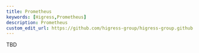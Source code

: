 ```yaml
---
title: Prometheus
keywords: [Higress,Prometheus]
description: Prometheus
custom_edit_url: https://github.com/higress-group/higress-group.github.io/blob/master/i18n/zh-cn/docusaurus-plugin-content-docs/current/user/prometheus.md
---
```

TBD